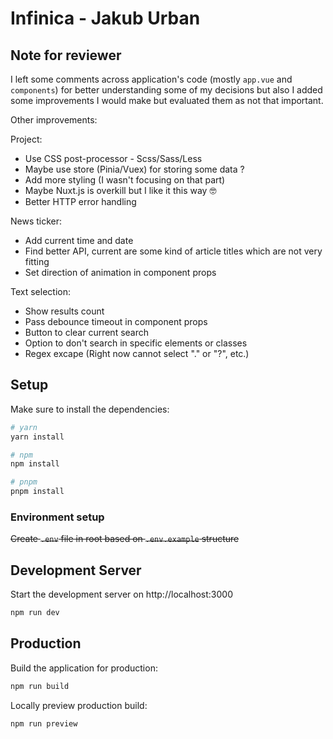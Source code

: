 # Infinica - Jakub Urban

## Note for reviewer
I left some comments across application's code (mostly `app.vue` and `components`) for better understanding some of my decisions but also I added some improvements I would make but evaluated them as not that important.

Other improvements:

Project:
  - Use CSS post-processor - Scss/Sass/Less
  - Maybe use store (Pinia/Vuex) for storing some data ?
  - Add more styling (I wasn't focusing on that part)
  - Maybe Nuxt.js is overkill but I like it this way 🤓
  - Better HTTP error handling

News ticker:
  - Add current time and date
  - Find better API, current are some kind of article titles which are not very fitting
  - Set direction of animation in component props

Text selection:
  - Show results count
  - Pass debounce timeout in component props
  - Button to clear current search
  - Option to don't search in specific elements or classes
  - Regex excape (Right now cannot select "." or "?", etc.)

## Setup

Make sure to install the dependencies:

```bash
# yarn
yarn install

# npm
npm install

# pnpm
pnpm install
```

### Environment setup

~~Create `.env` file in root based on `.env.example` structure~~

## Development Server

Start the development server on http://localhost:3000

```bash
npm run dev
```

## Production

Build the application for production:

```bash
npm run build
```

Locally preview production build:

```bash
npm run preview
```
